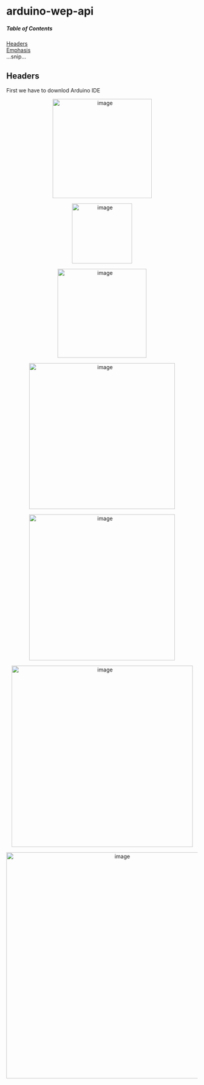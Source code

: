 # arduino-wep-api

##### Table of Contents  
[Headers](#headers)  
[Emphasis](#emphasis)  
...snip...    
<a name="headers"/>
## Headers

First we have to downlod Arduino IDE

<p align="center">
  <img width="261" alt="image" src="https://user-images.githubusercontent.com/63984422/181009295-bbc34c55-f779-47ab-83a7-b5fe6f7e5d24.png">
</p>

<p align="center">
  <img width="158" alt="image" src="https://user-images.githubusercontent.com/63984422/181009234-569204d2-975c-4ad0-b73f-ecc7ece85e26.png">

</p>



<p align="center">
  <img width="234" alt="image" src="https://user-images.githubusercontent.com/63984422/181009179-90beeaf9-aa4a-4623-b658-50d8cd025d0e.png">


</p>


<p align="center">
  <img width="384" alt="image" src="https://user-images.githubusercontent.com/63984422/181008847-3f443d0f-f6e3-4c1a-8096-a5b62ba38aad.png">
</p>




<p align="center">
  <img width="384" alt="image" src="https://user-images.githubusercontent.com/63984422/181008986-9c3f821a-8c51-4e91-872c-2e90540382b4.png">
</p>


<p align="center">
  <img width="477" alt="image" src="https://user-images.githubusercontent.com/63984422/181008684-9d069c4c-81d9-4d9e-ae4a-13db023fb3a9.png">
</p>


<p align="center">
  <img width="595" alt="image" src="https://user-images.githubusercontent.com/63984422/181008540-4aea24ae-71a0-47be-bfe4-967353e6bbc5.png">
</p>

